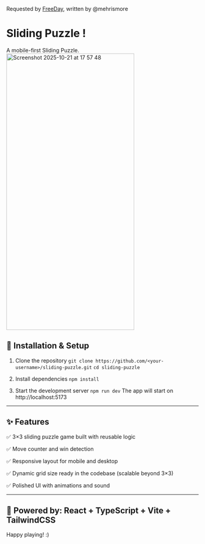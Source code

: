 Requested by [FreeDay](https://www.freeday.ai/), written by @mehrismore

# Sliding Puzzle !
 A mobile-first Sliding Puzzle. 
 <img width="335" height="726" alt="Screenshot 2025-10-21 at 17 57 48" src="https://github.com/user-attachments/assets/8cbad87c-f1a6-4596-a34e-93da1755c525" />
 
## 🧩 Installation & Setup
1. Clone the repository
   `git clone https://github.com/<your-username>/sliding-puzzle.git`
   `cd sliding-puzzle`

2. Install dependencies
   `npm install`

4. Start the development server
   `npm run dev`
The app will start on http://localhost:5173

--------------------

## ✨ Features

✅ 3×3 sliding puzzle game built with reusable logic

✅ Move counter and win detection

✅ Responsive layout for mobile and desktop

✅ Dynamic grid size ready in the codebase (scalable beyond 3×3)

✅ Polished UI with animations and sound

 ------------

## 🧠 Powered by: React + TypeScript + Vite + TailwindCSS
 

Happy playing! :)









